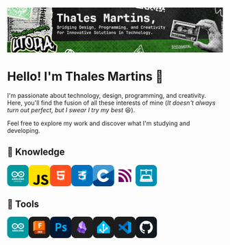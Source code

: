 <p align="center">
     <img src="assets/banner.png"
          alt="HomePage Banner"
          style="display:block; margin-left: auto; margin-right: auto;" />
</p>

# Hello! I'm Thales Martins 👋

I'm passionate about technology, design, programming, and creativity. Here, you'll find the fusion of all these interests of mine (<i>It doesn't always turn out perfect, but I swear I try my best</i> 😆).</p>

Feel free to explore my work and discover what I'm studying and developing.

<h2>🤔 Knowledge</h2>

<div>
  <div style="display: flex; align-items: flex-start;">
       <img src="https://github.com/thalesgmartins/icons/blob/main/png-prov/arduino-language.png" alt="Arduino Language" style="width: 50px;">
       <img src="https://github.com/thalesgmartins/icons/blob/main/png-prov/java-script.png" alt="Java Script" style="width: 50px;">
       <img src="https://github.com/thalesgmartins/icons/blob/main/png-prov/html.png" alt="HTML 5" style="width: 50px;">
       <img src="https://github.com/thalesgmartins/icons/blob/main/png-prov/CSS.png" alt="CSS 3" style="width: 50px;">
        <img src="https://github.com/thalesgmartins/icons/blob/main/png-prov/c.png" alt="C Language" style="width: 50px;">
         <img src="https://github.com/thalesgmartins/icons/blob/main/png-prov/mqtt.png" alt="MQTT Protocol" style="width: 50px;">
          <img src="https://github.com/thalesgmartins/icons/blob/main/png-prov/3D-printing.png" alt="3D Printing" style="width: 50px;">
  </div
</div>

<h2>🧰 Tools</h2>

<div>
  <div style="display: flex; align-items: flex-start;">
       <img src="https://github.com/thalesgmartins/icons/blob/main/png-prov/arduino.png" alt="Arduino IDE" style="width: 50px;">
       <img src="https://github.com/thalesgmartins/icons/blob/main/png-prov/fusion360.png" alt="Fusion 360" style="width: 50px;">
       <img src="https://github.com/thalesgmartins/icons/blob/main/png-prov/photoshop.png" alt="Photoshop" style="width: 50px;">
       <img src="https://github.com/thalesgmartins/icons/blob/main/png-prov/obsidian.png" alt="Obsidian" style="width: 50px;">
        <img src="https://github.com/thalesgmartins/icons/blob/main/png-prov/home-assistant.png" alt="Home Assistant" style="width: 50px;">
         <img src="https://github.com/thalesgmartins/icons/blob/main/png-prov/vs-code.png" alt="VS Code" style="width: 50px;">
          <img src="https://github.com/thalesgmartins/icons/blob/main/png-prov/github.png" alt="Github" style="width: 50px;">
  </div
</div>

